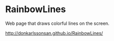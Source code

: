 # RainbowLines
Web page that draws colorful lines on the screen.

http://donkarlssonsan.github.io/RainbowLines/
